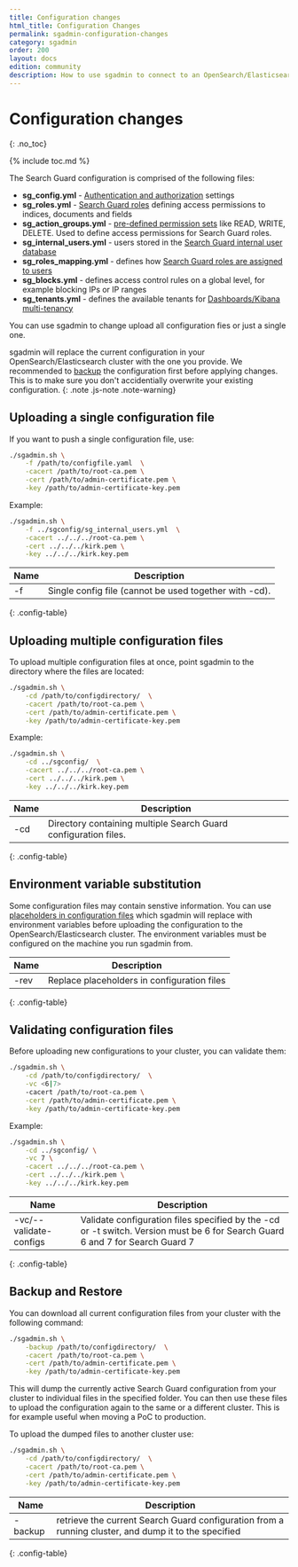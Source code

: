 ```yaml
---
title: Configuration changes
html_title: Configuration Changes
permalink: sgadmin-configuration-changes
category: sgadmin
order: 200
layout: docs
edition: community
description: How to use sgadmin to connect to an OpenSearch/Elasticsearch cluster and upload configuration changes
---
```

<!---
Copyright 2020 floragunn GmbH
-->

# Configuration changes
{: .no_toc}

{% include toc.md %}

The Search Guard configuration is comprised of the following files:

* **sg_config.yml** - [Authentication and authorization](authentication-authorization) settings
* **sg_roles.yml** - [Search Guard roles](roles-permissions) defining access permissions to indices, documents and fields
* **sg_action_groups.yml** - [pre-defined permission sets](configuration_action_groups.md) like READ, WRITE, DELETE. Used to define access permissions for Search Guard roles.
* **sg_internal_users.yml** - users stored in the [Search Guard internal user database](internal-users-database)
* **sg_roles_mapping.yml** - defines how [Search Guard roles are assigned to users](mapping-users-roles)
* **sg_blocks.yml** - defines access control rules on a global level, for example blocking IPs or IP ranges
* **sg_tenants.yml** - defines the available tenants for [Dashboards/Kibana multi-tenancy](kibana_multitenancy.md)

You can use sgadmin to change upload all configuration fies or just a single one.

sgadmin will replace the current configuration in your OpenSearch/Elasticsearch cluster with the one you provide. We recommended to [backup](#backup-and-restore) the configuration first before applying changes. This is to make sure you don't accidentially overwrite your existing configuration.
{: .note .js-note .note-warning}

## Uploading a single configuration file

If you want to push a single configuration file, use:

```bash
./sgadmin.sh \
    -f /path/to/configfile.yaml  \
    -cacert /path/to/root-ca.pem \
    -cert /path/to/admin-certificate.pem \
    -key /path/to/admin-certificate-key.pem    
```

Example:

```bash
./sgadmin.sh \
    -f ../sgconfig/sg_internal_users.yml  \
    -cacert ../../../root-ca.pem \
    -cert ../../../kirk.pem \
    -key ../../../kirk.key.pem    
```

| Name | Description |
|---|---|
| -f | Single config file (cannot be used together with -cd).  |
{: .config-table}

## Uploading multiple configuration files

To upload multiple configuration files at once, point sgadmin to the directory where the files are located: 

```bash
./sgadmin.sh \
    -cd /path/to/configdirectory/  \
    -cacert /path/to/root-ca.pem \
    -cert /path/to/admin-certificate.pem \
    -key /path/to/admin-certificate-key.pem    
```

Example:

```bash
./sgadmin.sh \
    -cd ../sgconfig/  \
    -cacert ../../../root-ca.pem \
    -cert ../../../kirk.pem \
    -key ../../../kirk.key.pem    
```

| Name | Description |
|---|---|
| -cd | Directory containing multiple Search Guard configuration files. |
{: .config-table}

## Environment variable substitution

Some configuration files may contain senstive information. You can use [placeholders in configuration files](configuration_environment_variables.md) which sgadmin will replace with environment variables before uploading the configuration to the OpenSearch/Elasticsearch cluster. The environment variables must be configured on the machine you run sgadmin from.

| Name | Description |
|---|---|
| -rev | Replace placeholders in configuration files  |
{: .config-table}

## Validating configuration files

Before uploading new configurations to your cluster, you can validate them:

```bash
./sgadmin.sh \
    -cd /path/to/configdirectory/  \
    -vc <6|7>
    -cacert /path/to/root-ca.pem \
    -cert /path/to/admin-certificate.pem \
    -key /path/to/admin-certificate-key.pem    
```

Example:

```bash
./sgadmin.sh \
    -cd ../sgconfig/ \
    -vc 7 \
    -cacert ../../../root-ca.pem \
    -cert ../../../kirk.pem \
    -key ../../../kirk.key.pem    
```

| Name | Description |
|---|---|
| -vc/--validate-configs <version> | Validate configuration files specified by the -cd or -t switch. Version must be 6 for Search Guard 6 and 7 for Search Guard 7|
{: .config-table}

## Backup and Restore

You can download all current configuration files from your cluster with the following command:

```bash
./sgadmin.sh \
    -backup /path/to/configdirectory/  \
    -cacert /path/to/root-ca.pem \
    -cert /path/to/admin-certificate.pem \
    -key /path/to/admin-certificate-key.pem    
```

This will dump the currently active Search Guard configuration from your cluster to individual files in the specified folder. You can then use these files to upload the configuration again to the same or a different cluster. This is for example useful when moving a PoC to production.

To upload the dumped files to another cluster use:

```bash
./sgadmin.sh \
    -cd /path/to/configdirectory/  \
    -cacert /path/to/root-ca.pem \
    -cert /path/to/admin-certificate.pem \
    -key /path/to/admin-certificate-key.pem    
```

| Name | Description |
|---|---|
| -backup <folder> | retrieve the current Search Guard configuration from a running cluster, and dump it to the specified <folder>|
{: .config-table}